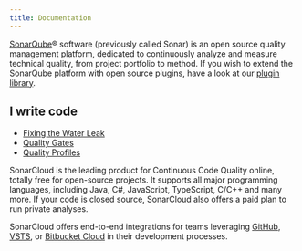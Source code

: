 ```yaml
---
title: Documentation
---
```

<!-- sonarqube -->
[SonarQube](http://www.sonarqube.org/)® software (previously called Sonar) is an open source quality management platform, dedicated to continuously analyze and measure technical quality, from project portfolio to method. If you wish to extend the SonarQube platform with open source plugins, have a look at our [plugin library](https://docs.sonarqube.org/display/PLUG/Plugin+Library).

## I write code

* [Fixing the Water Leak](/fixing-the-water-leak)
* [Quality Gates](/quality-gates)
* [Quality Profiles](/quality-profiles)
<!-- /sonarqube -->

<!-- sonarcloud -->
SonarCloud is the leading product for Continuous Code Quality online, totally free for open-source projects. It supports all major programming languages, including Java, C#, JavaScript, TypeScript, C/C++ and many more. If your code is closed source, SonarCloud also offers a paid plan to run private analyses.

SonarCloud offers end-to-end integrations for teams leveraging [GitHub](/integrations/github), [VSTS](/integrations/vsts), or [Bitbucket Cloud](/integrations/bitbucketcloud) in their development processes.
<!-- /sonarcloud -->
